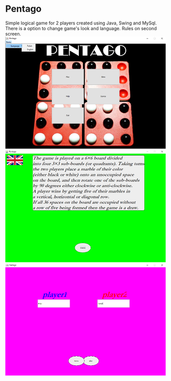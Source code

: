 # Pentago
Simple logical game for 2 players created using Java, Swing and MySql. There is a option to change game's look and language. Rules on second screen.
![zdjecie](https://github.com/Arthurgt/Pentago/blob/master/menu.png)
![zdjecie](https://github.com/Arthurgt/Pentago/blob/master/rules.png)
![zdjecie](https://github.com/Arthurgt/Pentago/blob/master/start.png)
